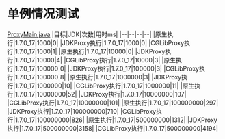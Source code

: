 # 单例情况测试 
[ProxyMain.java](./src/main/java/com/test/proxy/ProxyMain.java)
|目标|JDK|次数|用时ms|
|--|--|--|--|
|原生执行|1.7.0_17|1000|0|
|JDKProxy执行|1.7.0_17|1000|0|
|CGLibProxy执行|1.7.0_17|1000|1|
|原生执行|1.7.0_17|10000|0|
|JDKProxy执行|1.7.0_17|10000|4|
|CGLibProxy执行|1.7.0_17|10000|3|
|原生执行|1.7.0_17|100000|0|
|JDKProxy执行|1.7.0_17|100000|3|
|CGLibProxy执行|1.7.0_17|100000|8|
|原生执行|1.7.0_17|1000000|3|
|JDKProxy执行|1.7.0_17|1000000|10|
|CGLibProxy执行|1.7.0_17|1000000|11|
|原生执行|1.7.0_17|10000000|52|
|JDKProxy执行|1.7.0_17|10000000|107|
|CGLibProxy执行|1.7.0_17|10000000|101|
|原生执行|1.7.0_17|100000000|297|
|JDKProxy执行|1.7.0_17|100000000|710|
|CGLibProxy执行|1.7.0_17|100000000|826|
|原生执行|1.7.0_17|500000000|1312|
|JDKProxy执行|1.7.0_17|500000000|3158|
|CGLibProxy执行|1.7.0_17|500000000|4194|


